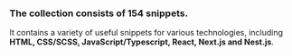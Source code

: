 ### The collection consists of **154** snippets.

It contains a variety of useful snippets for various technologies, including **HTML, CSS/SCSS, JavaScript/Typescript, React, Next.js and Nest.js**.
